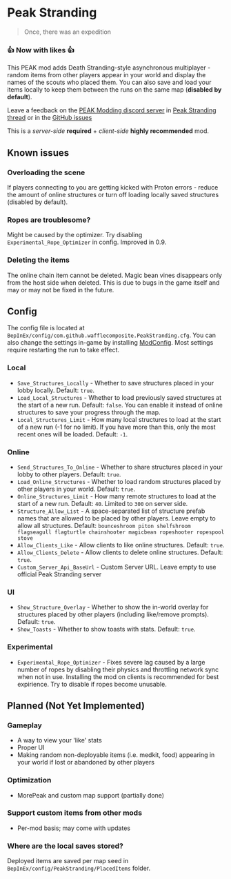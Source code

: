 # Peak Stranding

> Once, there was an expedition


### 👍 Now with likes 👍

This PEAK mod adds Death Stranding-style asynchronous multiplayer - random items from other players appear in your world and display the names of the scouts who placed them. 
You can also save and load your items locally to keep them between the runs on the same map (**disabled by default**).

Leave a feedback on the [PEAK Modding discord server](https://discord.gg/dSEtuhxHg4) in [Peak Stranding thread](https://discord.com/channels/1363179626435707082/1400596905763016794) or in the [GitHub issues](https://github.com/wafflecomposite/peak-stranding/issues)

This is a *server-side* **required** + *client-side* **highly recommended** mod.

## Known issues

### Overloading the scene
If players connecting to you are getting kicked with Proton errors - reduce the amount of online structures or turn off loading locally saved structures (disabled by default).

### Ropes are troublesome?
Might be caused by the optimizer. Try disabling `Experimental_Rope_Optimizer` in config. Improved in 0.9.

### Deleting the items
The online chain item cannot be deleted. Magic bean vines disappears only from the host side when deleted. This is due to bugs in the game itself and may or may not be fixed in the future.

## Config
The config file is located at `BepInEx/config/com.github.wafflecomposite.PeakStranding.cfg`. You can also change the settings in-game by installing [ModConfig](https://thunderstore.io/c/peak/p/PEAKModding/ModConfig/). Most settings require restarting the run to take effect.  
### Local
- `Save_Structures_Locally` - Whether to save structures placed in your lobby locally. Default: `true`.
- `Load_Local_Structures` - Whether to load previously saved structures at the start of a new run. Default: `false`. You can enable it instead of online structures to save your progress through the map.
- `Local_Structures_Limit` - How many local structures to load at the start of a new run (-1 for no limit). If you have more than this, only the most recent ones will be loaded. Default: `-1`.
### Online
- `Send_Structures_To_Online` - Whether to share structures placed in your lobby to other players. Default: `true`.
- `Load_Online_Structures` - Whether to load random structures placed by other players in your world. Default: `true`.
- `Online_Structures_Limit` - How many remote structures to load at the start of a new run. Default: `40`. Limited to `300` on server side.
- `Structure_Allow_List` - A space-separated list of structure prefab names that are allowed to be placed by other players. Leave empty to allow all structures. Default: `bounceshroom piton shelfshroom flagseagull flagturtle chainshooter magicbean ropeshooter ropespool stove`
- `Allow_Clients_Like` - Allow clients to like online structures. Default: `true`.
- `Allow_Clients_Delete` - Allow clients to delete online structures. Default: `true`.
- `Custom_Server_Api_BaseUrl` - Custom Server URL. Leave empty to use official Peak Stranding server
### UI 
- `Show_Structure_Overlay` - Whether to show the in-world overlay for structures placed by other players (including like/remove prompts). Default: `true`.
- `Show_Toasts` - Whether to show toasts with stats. Default: `true`.
### Experimental
- `Experimental_Rope_Optimizer` - Fixes severe lag caused by a large number of ropes by disabling their physics and throttling network sync when not in use. Installing the mod on clients is recommended for best expirience. Try to disable if ropes become unusable.

## Planned (Not Yet Implemented)
### Gameplay
- A way to view your 'like' stats
- Proper UI
- Making random non-deployable items (i.e. medkit, food) appearing in your world if lost or abandoned by other players
### Optimization
- MorePeak and custom map support (partially done)
### Support custom items from other mods
- Per-mod basis; may come with updates

### Where are the local saves stored?
Deployed items are saved per map seed in `BepInEx/config/PeakStranding/PlacedItems` folder.
